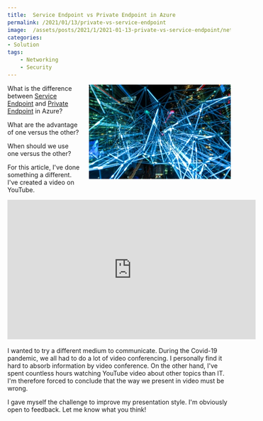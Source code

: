 ```yaml
---
title:  Service Endpoint vs Private Endpoint in Azure
permalink: /2021/01/13/private-vs-service-endpoint
image:  /assets/posts/2021/1/2021-01-13-private-vs-service-endpoint/networking.jpg
categories:
- Solution
tags:
    - Networking
    - Security
---
```

<img style="float:right;padding-left:20px;" title="From pexels.com" src="/assets/posts/2021/1/2021-01-13-private-vs-service-endpoint/networking.jpg" />

What is the difference between [Service Endpoint](https://docs.microsoft.com/en-us/azure/virtual-network/virtual-network-service-endpoints-overview) and [Private Endpoint](https://docs.microsoft.com/en-us/azure/private-link/private-endpoint-overview) in Azure?

What are the advantage of one versus the other?

When should we use one versus the other?

For this article, I've done something a different.  I've created a video on YouTube.

<iframe width="560" height="315" src="https://www.youtube.com/embed/wmVK-pc28Ck" frameborder="0" allow="accelerometer; autoplay; clipboard-write; encrypted-media; gyroscope; picture-in-picture" allowfullscreen></iframe>

I wanted to try a different medium to communicate.  During the Covid-19 pandemic, we all had to do a lot of video conferencing.  I personally find it hard to absorb information by video conference.  On the other hand, I've spent countless hours watching YouTube video about other topics than IT.  I'm therefore forced to conclude that the way we present in video must be wrong.

I gave myself the challenge to improve my presentation style.  I'm obviously open to feedback.  Let me know what you think!
